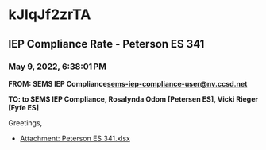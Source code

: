 # kJIqJf2zrTA
## IEP Compliance Rate - Peterson ES 341
### May 9, 2022, 6:38:01 PM
**FROM: SEMS IEP Compliance<sems-iep-compliance-user@nv.ccsd.net>**

**TO: to SEMS IEP Compliance, Rosalynda Odom [Petersen ES], Vicki Rieger [Fyfe ES]**


Greetings,  





* [Attachment: Peterson ES 341.xlsx](kJIqJf2zrTA-attachment-1.xlsx)
